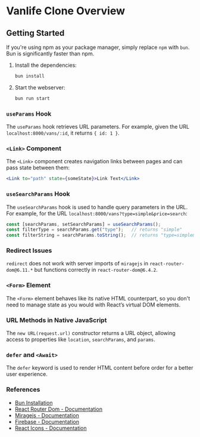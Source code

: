 # Vanlife Clone Overview

## Getting Started
If you're using npm as your package manager, simply replace `npm` with `bun`. Bun is significantly faster than npm.

1. Install the dependencies:
    ```bash
    bun install
    ```
2. Start the webserver:
    ```bash
    bun run start
    ```


### `useParams` Hook
The `useParams` hook retrieves URL parameters. For example, given the URL `localhost:8000/vans/:id`, it returns `{ id: 1 }`.

### `<Link>` Component
The `<Link>` component creates navigation links between pages and can pass state between them:

```jsx
<Link to="path" state={someState}>Link Text</Link>
```

### `useSearchParams` Hook
The `useSearchParams` hook is used to handle query parameters in the URL. For example, for the URL `localhost:8000/vans?type=simple&price=search`:

```javascript
const [searchParams, setSearchParams] = useSearchParams();
const filterType = searchParams.get("type");   // returns "simple"
const filterString = searchParams.toString();  // returns "type=simple&price=search"
```

### Redirect Issues
`redirect` does not work with server imports of `miragejs` in `react-router-dom@6.11.*` but functions correctly in `react-router-dom@6.4.2`.

### `<Form>` Element
The `<Form>` element behaves like its native HTML counterpart, so you don't need to manage state as you would with React’s virtual DOM elements.

### URL Methods in Native JavaScript
The `new URL(request.url)` constructor returns a URL object, allowing access to properties like `location`, `searchParams`, and `params`.

### `defer` and `<Await>`
The `defer` keyword is used to render HTML content before order for a better user experience.

### References
- [Bun Installation](https://bun.sh/docs/installation)
- [React Router Dom - Documentation](https://reactrouter.com/en/main/start/overview)
- [Miragejs - Documentation](https://miragejs.com/docs/getting-started/introduction/)
- [Firebase - Documentation](https://firebase.google.com/docs/web/setup)
- [React Icons - Documentation](https://react-icons.github.io/react-icons/)